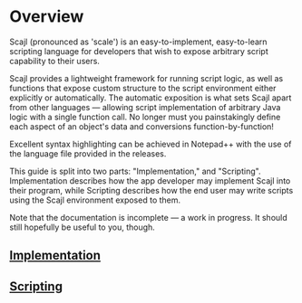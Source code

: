 # Overview
Scajl (pronounced as 'scale') is an easy-to-implement, easy-to-learn scripting language for developers that wish to expose arbitrary script capability to their users.

Scajl provides a lightweight framework for running script logic, as well as functions that expose custom structure to the script environment either explicitly or automatically. The automatic exposition is what sets Scajl apart from other languages — allowing script implementation of arbitrary Java logic with a single function call. No longer must you painstakingly define each aspect of an object's data and conversions function-by-function!

Excellent syntax highlighting can be achieved in Notepad++ with the use of the language file provided in the releases.


This guide is split into two parts: "Implementation," and "Scripting". Implementation describes how the app developer may implement Scajl into their program, while Scripting describes how the end user may write scripts using the Scajl environment exposed to them.

Note that the documentation is incomplete — a work in progress. It should still hopefully be useful to you, though.

## [Implementation](docs/Implementation.md)
## [Scripting](docs/Scripting.md)
